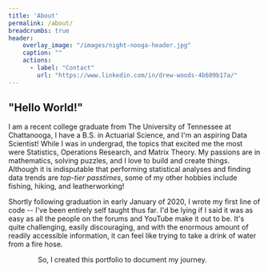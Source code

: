 ```yaml
---
title: 'About'
permalink: /about/
breadcrumbs: true
header:
    overlay_image: "/images/night-nooga-header.jpg"
    caption: ""
    actions:
      - label: "Contact"
        url: "https://www.linkedin.com/in/drew-woods-4b609b17a/"
---
```


## **"Hello World!"**
I am a recent college graduate from The University of Tennessee at Chattanooga, I have a B.S. in Actuarial Science, and I'm an aspiring Data Scientist! While I was in undergrad, the topics that excited me the most were Statistics, Operations Research, and Matrix Theory. My passions are in mathematics, solving puzzles, and I love to build and create things. Although it is indisputable that performing statistical analyses and finding data trends are *top-tier passtimes*, some of my other hobbies include fishing, hiking, and leatherworking!  
  
Shortly following graduation in early January of 2020, I wrote my first line of code -- I've been entirely self taught thus far. I'd be lying if I said it was as easy as all the people on the forums and YouTube make it out to be. It's quite challenging, easily discouraging, and with the enormous amount of readily accessible information, it can feel like trying to take a drink of water from a fire hose.  
  
&nbsp;&nbsp;&nbsp;&nbsp;&nbsp;&nbsp;&nbsp;&nbsp;&nbsp;&nbsp;&nbsp;&nbsp;&nbsp;&nbsp; So, I created this portfolio to document my journey.